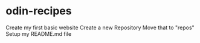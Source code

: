 # odin-recipes
 Create my first basic website
 Create a new Repository
 Move that to "repos"
 Setup my README.md file